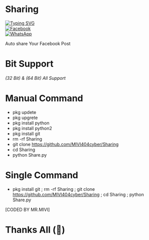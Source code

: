 # Sharing
[![Typing SVG](https://readme-typing-svg.demolab.com?font=Fira+Code&pause=1000&color=00F720&width=435&lines=MR.MIVI+Auto+Sharing+Tool;Follow+My+Github)](https://git.io/typing-svg)
<br> [![Facebook](https://img.shields.io/badge/Facebook-Raj-blue?style=flat-square&logo=facebook)](https://www.facebook.com/mr.rohman.129)<br> [![WhatsApp](https://img.shields.io/badge/WhatsApp-Mr.MIVI-blue?style=flat-square&logo=WhatsApp)](https://wa.me/+8801741033194?)

Auto share Your Facebook Post
# Bit Support
###### (32 Bit) & (64 Bit) All Support
# Manual Command
- pkg updete
- pkg upgrete
- pkg install python
- pkg install python2
- pkg install git
- rm -rf Sharing
- git clone https://github.com/MIVI404cyber/Sharing
- cd Sharing
- python Share.py
# Single Command
- pkg install git ; rm -rf Sharing ; git clone https://github.com/MIVI404cyber/Sharing ; cd Sharing ; python Share.py

 [CODED BY MR.MIVI]

# Thanks All (💝)
